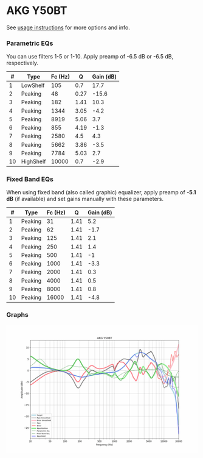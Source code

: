 # AKG Y50BT
See [usage instructions](https://github.com/jaakkopasanen/AutoEq#usage) for more options and info.

### Parametric EQs
You can use filters 1-5 or 1-10. Apply preamp of -6.5 dB or -6.5 dB, respectively.

|   # | Type      |   Fc (Hz) |    Q |   Gain (dB) |
|-----|-----------|-----------|------|-------------|
|   1 | LowShelf  |       105 | 0.7  |        17.7 |
|   2 | Peaking   |        48 | 0.27 |       -15.6 |
|   3 | Peaking   |       182 | 1.41 |        10.3 |
|   4 | Peaking   |      1344 | 3.05 |        -4.2 |
|   5 | Peaking   |      8919 | 5.06 |         3.7 |
|   6 | Peaking   |       855 | 4.19 |        -1.3 |
|   7 | Peaking   |      2580 | 4.5  |         4.3 |
|   8 | Peaking   |      5662 | 3.86 |        -3.5 |
|   9 | Peaking   |      7784 | 5.03 |         2.7 |
|  10 | HighShelf |     10000 | 0.7  |        -2.9 |

### Fixed Band EQs
When using fixed band (also called graphic) equalizer, apply preamp of **-5.1 dB** (if available) and set gains manually with these parameters.

|   # | Type    |   Fc (Hz) |    Q |   Gain (dB) |
|-----|---------|-----------|------|-------------|
|   1 | Peaking |        31 | 1.41 |         5.2 |
|   2 | Peaking |        62 | 1.41 |        -1.7 |
|   3 | Peaking |       125 | 1.41 |         2.1 |
|   4 | Peaking |       250 | 1.41 |         1.4 |
|   5 | Peaking |       500 | 1.41 |        -1   |
|   6 | Peaking |      1000 | 1.41 |        -3.3 |
|   7 | Peaking |      2000 | 1.41 |         0.3 |
|   8 | Peaking |      4000 | 1.41 |         0.5 |
|   9 | Peaking |      8000 | 1.41 |         0.8 |
|  10 | Peaking |     16000 | 1.41 |        -4.8 |

### Graphs
![](./AKG%20Y50BT.png)
